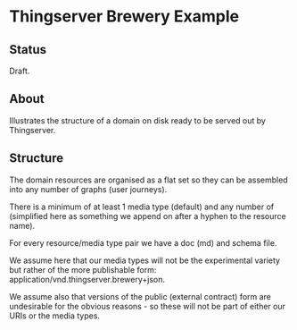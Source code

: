 # Thingserver Brewery Example

## Status

Draft.

## About

Illustrates the structure of a domain on disk ready to be served out by
Thingserver.

## Structure

The domain resources are organised as a flat set so they can be assembled into
any number of graphs (user journeys).

There is a minimum of at least 1 media type (default) and any number of
(simplified here as something we append on after a hyphen to the resource name).

For every resource/media type pair we have a doc (md) and schema file.

We assume here that our media types will not be the experimental variety but
rather of the more publishable form: application/vnd.thingserver.brewery+json.

We assume also that versions of the public (external contract) form are
undesirable for the obvious reasons - so these will not be part of either our
URIs or the media types.
